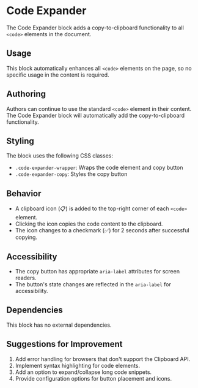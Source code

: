# Code Expander

The Code Expander block adds a copy-to-clipboard functionality to all `<code>` elements in the document.

## Usage

This block automatically enhances all `<code>` elements on the page, so no specific usage in the content is required.

## Authoring

Authors can continue to use the standard `<code>` element in their content. The Code Expander block will automatically add the copy-to-clipboard functionality.

## Styling

The block uses the following CSS classes:

- `.code-expander-wrapper`: Wraps the code element and copy button
- `.code-expander-copy`: Styles the copy button

## Behavior

- A clipboard icon (📋) is added to the top-right corner of each `<code>` element.
- Clicking the icon copies the code content to the clipboard.
- The icon changes to a checkmark (✅) for 2 seconds after successful copying.

## Accessibility

- The copy button has appropriate `aria-label` attributes for screen readers.
- The button's state changes are reflected in the `aria-label` for accessibility.

## Dependencies

This block has no external dependencies.

## Suggestions for Improvement

1. Add error handling for browsers that don't support the Clipboard API.
2. Implement syntax highlighting for code elements.
3. Add an option to expand/collapse long code snippets.
4. Provide configuration options for button placement and icons.
